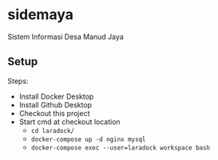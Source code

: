 # sidemaya
Sistem Informasi Desa Manud Jaya

## Setup

Steps:
- Install Docker Desktop
- Install Github Desktop
- Checkout this project
- Start cmd at checkout location
  - `cd laradock/`
  - `docker-compose up -d nginx mysql`
  - `docker-compose exec --user=laradock workspace bash`
